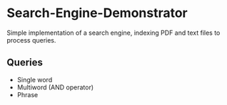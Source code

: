 # Search-Engine-Demonstrator

Simple implementation of a search engine, indexing PDF and text files to process queries.

Queries
---------------
- Single word
- Multiword (AND operator)
- Phrase
